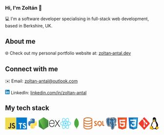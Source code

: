 ### Hi, I'm Zoltán 👋

💻 I'm a software developer specialising in full-stack web development, based in Berkshire, UK.

## About me

🌐 Check out my personal portfolio website at: [zoltan&#8209;antal.dev](https://zoltan-antal.dev)

## Connect with me

✉️ Email: [zoltan-antal@outlook.com](mailto:zoltan_antal@outlook.com)

<p>
  <picture><img src="/assets/images/linkedin.svg" alt="LinkedIn logo" height="15"></picture>
  <span>LinkedIn: <a href="https://linkedin.com/in/zoltan-antal">linkedin.com/in/zoltan-antal</a></span>
</p>

## My tech stack

<div style="display:flex">
  <picture><img src="/assets/images/javascript.svg" alt="JavaScript logo" title="JavaScript" height="40"></picture>
  <picture><img src="/assets/images/typescript.svg" alt="TypeScript logo" title="TypeScript" height="40"></picture>
  <picture><img src="/assets/images/python.svg" alt="Python logo" title="Python" height="40"></picture>
  <picture><img src="/assets/images/nodejs.svg" alt="Node.js logo" title="Node.js" height="40"></picture>
  <picture><img src="/assets/images/express.svg" alt="Express.js logo" title="Express.js" height="40"></picture>
  <picture><img src="/assets/images/react.svg" alt="React logo" title="React" height="40"></picture>
  <picture><img src="/assets/images/mongodb.svg" alt="MongoDB logo" title="MongoDB" height="40"></picture>
  <picture><img src="/assets/images/sql.png" alt="SQL logo" title="SQL" height="40"></picture>
  <picture><img src="/assets/images/postgresql.svg" alt="PostgreSQL logo" title="PostgreSQL" height="40"></picture>
  <picture><img src="/assets/images/html.svg" alt="HTML logo" title="HTML" height="40"></picture>
  <picture><img src="/assets/images/css.svg" alt="CSS logo" title="CSS" height="40"></picture>
  <picture><img src="/assets/images/git.svg" alt="Git logo" title="Git" height="40"></picture>
  <picture><img src="/assets/images/linux.svg" alt="Linux logo" title="Linux" height="40"></picture>
</div>
